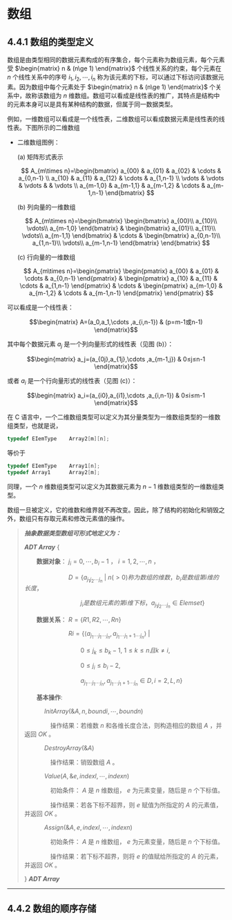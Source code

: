 # 数组

## 4.4.1 数组的类型定义

数组是由类型相同的数据元素构成的有序集合，每个元素称为数组元素，每个元素受 $\begin{matrix} n & (n\ge 1) \end{matrix}$ 个线性关系的约束，每个元素在 $n$ 个线性关系中的序号 $i_1,i_2,\cdots ,i_n$ 称为该元素的下标，可以通过下标访问该数据元素。因为数组中每个元素处于 $\begin{matrix} n & (n\ge 1) \end{matrix}$ 个关系中，故称该数组为 $n$ 维数组。数组可以看成是线性表的推广，其特点是结构中的元素本身可以是具有某种结构的数据，但属于同一数据类型。

例如，一维数组可以看成是一个线性表，二维数组可以看成数据元素是线性表的线性表。下图所示的二维数组

- 二维数组图例：
  
  (a) 矩阵形式表示

  $$
  A_{m\times n}=\begin{bmatrix}
   a_{00} & a_{01} & a_{02} & \cdots & a_{0,n-1} \\
   a_{10} & a_{11} & a_{12} & \cdots & a_{1,n-1} \\
   \vdots  & \vdots & \vdots &  & \vdots \\
   a_{m-1,0} & a_{m-1,1} & a_{m-1,2} & \cdots & a_{m-1,n-1}
  \end{bmatrix}
  $$
  
  (b) 列向量的一维数组

  $$
  A_{m\times n}=\begin{bmatrix}
   \begin{bmatrix}
   a_{00}\\
   a_{10}\\
   \vdots\\
   a_{m-1,0}
  \end{bmatrix} & \begin{bmatrix}
   a_{01}\\
   a_{11}\\
   \vdots\\
   a_{m-1,1}
  \end{bmatrix} & \cdots & \begin{bmatrix}
   a_{0,n-1}\\
   a_{1,n-1}\\
   \vdots\\
   a_{m-1,n-1}
  \end{bmatrix}
  \end{bmatrix}
  $$

  (c) 行向量的一维数组

  $$
  A_{m\times n}=\begin{pmatrix}
   \begin{pmatrix}
   a_{00} & a_{01} & \cdots & a_{0,n-1}
  \end{pmatrix} &
   \begin{pmatrix}
   a_{10} & a_{11} & \cdots & a_{1,n-1}
  \end{pmatrix} &
   \cdots &
   \begin{pmatrix}
   a_{m-1,0} & a_{m-1,2} & \cdots & a_{m-1,n-1}
  \end{pmatrix}
  \end{pmatrix}
  $$
  
可以看成是一个线性表：

$$\begin{matrix} A=(a_0,a_1,\cdots ,a_{i,n-1}) & (p=m-1或n-1) \end{matrix}$$

其中每个数据元素 $a_j$ 是一个列向量形式的线性表（见图 (b)）：

$$\begin{matrix} a_j=(a_{0j},a_{1j},\cdots ,a_{m-1,j}) & 0≤j≤n-1 \end{matrix}$$

或者 $a_i$ 是一个行向量形式的线性表（见图 (c)）：

$$\begin{matrix} a_i=(a_{i0},a_{i1},\cdots ,a_{i,n-1}) &
 0≤i≤m-1 \end{matrix}$$

在 C 语言中，一个二维数组类型可以定义为其分量类型为一维数组类型的一维数组类型，也就是说，

```c
typedef EIemType    Array2[m][n];
```

等价于

```c
typedef EIemType    Array1[n];
typedef Array1      Array2[m];
```

同理，一个 $n$ 维数组类型可以定义为其数据元素为 $n-1$ 维数组类型的一维数组类型。

数组一旦被定义，它的维数和维界就不再改变。因此，除了结构的初始化和销毁之外，数组只有存取元素和修改元素值的操作。

> ***抽象数据类型数组可形式地定义为：***
> 
> **$ADT\ Array$** {
> 
> &ensp;&ensp;&ensp;&ensp;**数据对象**： $j_i=0,\cdots ,b_i-1$ ， $i=1,2,\cdots ,n$ ，
> 
> &ensp;&ensp;&ensp;&ensp;&ensp;&ensp;&ensp;&ensp;&ensp;&ensp;&ensp;&ensp;&ensp;&ensp; $D=\{a_{j_1j_2\cdots j_n}\ |\ n(>0) 称为数组的维数，b_i是数组第i维的长度，$
> 
> &ensp;&ensp;&ensp;&ensp;&ensp;&ensp;&ensp;&ensp;&ensp;&ensp;&ensp;&ensp;&ensp;&ensp;&ensp;&ensp;&ensp;&ensp; $j_i是数组元素的第i维下标，a_{j_1j_2\cdots j_n}\in Elemset\}$
> 
> &ensp;&ensp;&ensp;&ensp;**数据关系**： $R=\{R1,R2,\cdots ,Rn\}$
> 
> &ensp;&ensp;&ensp;&ensp;&ensp;&ensp;&ensp;&ensp;&ensp;&ensp;&ensp;&ensp;&ensp;&ensp; $Ri=\{\langle a_{j_1\cdots j_1\cdots j_n},a_{j_1\cdots j_1+1\cdots j_n}\rangle\ |$
> 
> &ensp;&ensp;&ensp;&ensp;&ensp;&ensp;&ensp;&ensp;&ensp;&ensp;&ensp;&ensp;&ensp;&ensp;&ensp;&ensp;&ensp;&ensp; $0≤j_k≤b_k-1,\ 1≤k≤n且k\neq i,$
> 
> &ensp;&ensp;&ensp;&ensp;&ensp;&ensp;&ensp;&ensp;&ensp;&ensp;&ensp;&ensp;&ensp;&ensp;&ensp;&ensp;&ensp;&ensp; $0≤j_i≤b_i-2,$
> 
> &ensp;&ensp;&ensp;&ensp;&ensp;&ensp;&ensp;&ensp;&ensp;&ensp;&ensp;&ensp;&ensp;&ensp;&ensp;&ensp;&ensp;&ensp; $a_{j_1\cdots j_1\cdots j_n},a_{j_1\cdots j_1+1\cdots j_n}\in D,i=2,L,n\}$
> 
> &ensp;&ensp;&ensp;&ensp;**基本操作**:
> 
> &ensp;&ensp;&ensp;&ensp;&ensp;&ensp; $InitArray(\&A,n,boundi,\cdots ,boundn)$
> 
> &ensp;&ensp;&ensp;&ensp;&ensp;&ensp;&ensp;&ensp; 操作结果：若维数 $n$ 和各维长度合法，则构造相应的数组 $A$ ，并返回 $OK$ 。
> 
> &ensp;&ensp;&ensp;&ensp;&ensp;&ensp; $DestroyArray(\&A)$
> 
> &ensp;&ensp;&ensp;&ensp;&ensp;&ensp;&ensp;&ensp; 操作结果：销毁数组 $A$ 。
> 
> &ensp;&ensp;&ensp;&ensp;&ensp;&ensp; $Value(A,\&e,indexl,\cdots ,indexn)$
> 
> &ensp;&ensp;&ensp;&ensp;&ensp;&ensp;&ensp;&ensp; 初始条件： $A$ 是 $n$ 维数组， $e$ 为元素变量，随后是 $n$ 个下标值。
> 
> &ensp;&ensp;&ensp;&ensp;&ensp;&ensp;&ensp;&ensp; 操作结果：若各下标不超界，则 $e$ 赋值为所指定的 $A$ 的元素值，并返回 $OK$ 。
> 
> &ensp;&ensp;&ensp;&ensp;&ensp;&ensp; $Assign(\&A,e,indexl,\cdots ,indexn)$
> 
> &ensp;&ensp;&ensp;&ensp;&ensp;&ensp;&ensp;&ensp; 初始条件： $A$ 是 $n$ 维数组， $e$ 为元素变量，随后是 $n$ 个下标值。
> 
> &ensp;&ensp;&ensp;&ensp;&ensp;&ensp;&ensp;&ensp; 操作结果：若下标不超界，则将 $e$ 的值赋给所指定的 $A$ 的元素，并返回 $OK$ 。
> 
> } **$ADT\ Array$**


---


## 4.4.2 数组的顺序存储